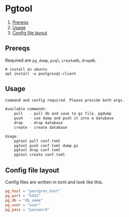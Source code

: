 # Pgtool

<!--- mdtoc: toc begin -->

1. [Prereqs](#prereqs)
2. [Usage](#usage)
3. [Config file layout](#config-file-layout)<!--- mdtoc: toc end -->

## Prereqs

Required are `pg_dump`, `psql`, `createdb`, `dropdb`.

```shell
# install on ubuntu
apt install -u postgresql-client
```

## Usage

```go mdox-exec="cat doc/help.txt"
Command and config required. Please provide both args.

Available commands:
    pull   - pull db and save to gz file, pgdump
    push   - use dump and push it into a database
    drop   - drop database
    create - create database

Usage:
    pgtool pull conf.toml
    pgtool push conf.toml dump.gz
    pgtool drop conf.toml
    pgtool create conf.toml
```

## Config file layout

Config files are written in toml and look like this.

```toml
pg_host = "postgres_host"
pg_port = "5432"
pg_db = "db_name"
pg_user = "user"
pg_pass = "password"
```
